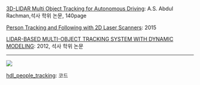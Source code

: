 [3D-LIDAR Multi Object Tracking for Autonomous Driving](https://www.slideshare.net/adioshun/3dlidar-multi-object-tracking-for-autonomous-driving-111277160): A.S. Abdul Rachman,석사 학위 논문, 140page

[Person Tracking and Following with 2D Laser Scanners](http://digitool.library.mcgill.ca/webclient/StreamGate?folder_id=0&dvs=1535431430325~699): 2015

[LIDAR-BASED MULTI-OBJECT TRACKING SYSTEM WITH DYNAMIC MODELING](https://neu-gou.github.io/thesis_Mengran.pdf): 2012, 석사 학위 논문 



---

![](https://camo.githubusercontent.com/1e6bb543a74432a502c0712abb572e370027f0a3/687474703a2f2f696d672e796f75747562652e636f6d2f76692f783157664359684c6651412f302e6a7067)


[hdl_people_tracking](https://github.com/koide3/hdl_people_tracking): 코드 